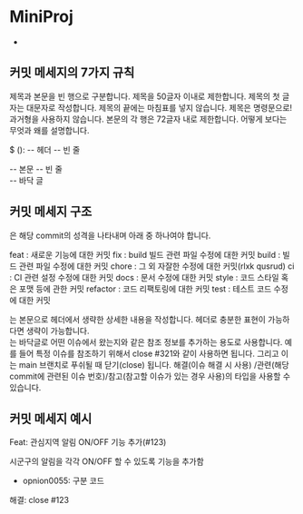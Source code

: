 # MiniProj
-

## 커밋 메세지의 7가지 규칙
제목과 본문을 빈 행으로 구분합니다.
제목을 50글자 이내로 제한합니다.
제목의 첫 글자는 대문자로 작성합니다.
제목의 끝에는 마침표를 넣지 않습니다.
제목은 명령문으로! 과거형을 사용하지 않습니다.
본문의 각 행은 72글자 내로 제한합니다.
어떻게 보다는 무엇과 왜를 설명합니다.

$ <type>(<scope>): <subject>    -- 헤더
  <BLANK LINE>                  -- 빈 줄
  <body>                        -- 본문
  <BLANK LINE>                  -- 빈 줄
  <footer>                      -- 바닥 글


## 커밋 메세지 구조
<type>은 해당 commit의 성격을 나타내며 아래 중 하나여야 합니다.

feat : 새로운 기능에 대한 커밋
fix : build 빌드 관련 파일 수정에 대한 커밋
build : 빌드 관련 파일 수정에 대한 커밋
chore : 그 외 자잘한 수정에 대한 커밋(rlxk qusrud)
ci : CI 관련 설정 수정에 대한 커밋
docs : 문서 수정에 대한 커밋
style : 코드 스타일 혹은 포맷 등에 관한 커밋
refactor : 코드 리팩토링에 대한 커밋
test : 테스트 코드 수정에 대한 커밋

<body>는 본문으로 헤더에서 생략한 상세한 내용을 작성합니다. 헤더로 충분한 표현이 가능하다면 생략이 가능합니다.
<footer>는 바닥글로 어떤 이슈에서 왔는지와 같은 참조 정보를 추가하는 용도로 사용합니다.
예를 들어 특정 이슈를 참조하기 위해서 close #321와 같이 사용하면 됩니다. 
그리고 이는 main 브랜치로 푸쉬될 때 닫기(close) 됩니다. 해결(이슈 해결 시 사용)
/관련(해당 commit에 관련된 이슈 번호)/참고(참고할 이슈가 있는 경우 사용)의 타입을 사용할 수 있습니다.


## 커밋 메세지 예시
Feat: 관심지역 알림 ON/OFF 기능 추가(#123)

시군구의 알림을 각각 ON/OFF 할 수 있도록 기능을 추가함
 - opnion0055: 구분 코드

해결: close #123


